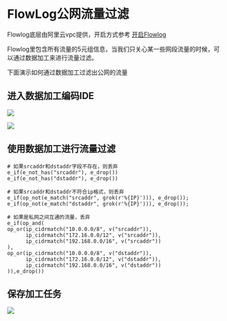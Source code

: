 # FlowLog公网流量过滤

Flowlog底层由阿里云vpc提供，开启方式参考 [开启Flowlog](https://help.aliyun.com/document_detail/173648.html)

Flowlog里包含所有流量的5元组信息，当我们只关心某一些网段流量的时候，可以通过数据加工来进行流量过滤。

下面演示如何通过数据加工过滤出公网的流量

## 进入数据加工编码IDE

![](/img/dataprocessdemo/IP地址相关/flow1.png)

![](/img/dataprocessdemo/IP地址相关/flow2.png)

## 使用数据加工进行流量过滤

```
# 如果srcaddr和dstaddr字段不存在，则丢弃
e_if(e_not_has("srcaddr"), e_drop())
e_if(e_not_has("dstaddr"), e_drop())

# 如果srcaddr和dstaddr不符合ip格式，则丢弃
e_if(op_not(e_match("srcaddr", grok(r'%{IP}'))), e_drop());
e_if(op_not(e_match("dstaddr", grok(r'%{IP}'))), e_drop());

# 如果是私网之间互通的流量，丢弃
e_if(op_and(
op_or(ip_cidrmatch("10.0.0.0/8", v("srcaddr")),
      ip_cidrmatch("172.16.0.0/12", v("srcaddr")),
      ip_cidrmatch("192.168.0.0/16", v("srcaddr"))
),
op_or(ip_cidrmatch("10.0.0.0/8", v("dstaddr")),
      ip_cidrmatch("172.16.0.0/12", v("dstaddr")),
      ip_cidrmatch("192.168.0.0/16", v("dstaddr"))
)),e_drop())
```

## 保存加工任务

![](/img/dataprocessdemo/IP地址相关/flow3.png)


